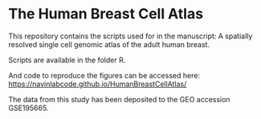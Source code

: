 # The Human Breast Cell Atlas
This repository contains the scripts used for in the manuscript: A spatially resolved single cell genomic atlas of the adult human breast.


Scripts are available in the folder R.

And code to reproduce the figures can be accessed here: https://navinlabcode.github.io/HumanBreastCellAtlas/

The data from this study has been deposited to the GEO accession GSE195665.

